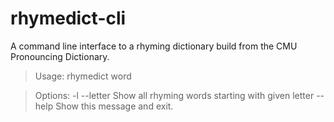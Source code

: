 # rhymedict-cli
 A command line interface to a rhyming dictionary build from the CMU Pronouncing Dictionary.

>Usage: rhymedict <options> word

>Options:
>    -l --letter     Show all rhyming words starting with given letter
>    --help          Show this message and exit.
